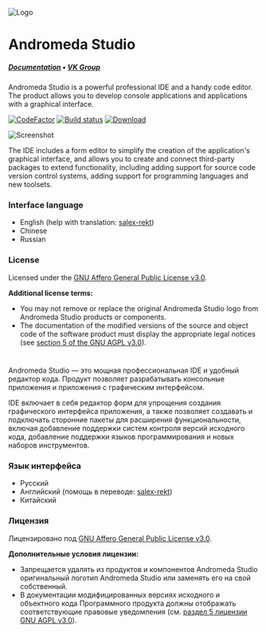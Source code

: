 ![Logo](https://github.com/oneLab-Projects/Andromeda-Studio/blob/dev/logo/background1916x1080.png)

# Andromeda Studio
##### [Documentation](https://onelab.gitbook.io/andromeda-studio) • [VK Group](https://vk.com/onelab)

Andromeda Studio is a powerful professional IDE and a handy code editor. The product allows you to develop console applications and applications with a graphical interface.

[![CodeFactor](https://www.codefactor.io/repository/github/onelab-projects/andromeda-studio/badge/dev)](https://www.codefactor.io/repository/github/onelab-projects/andromeda-studio/overview/dev)
[![Build status](https://ci.appveyor.com/api/projects/status/ufb8lwu2p22dnkmf?svg=true)](https://ci.appveyor.com/project/Exeteres/andromeda-studio)
[![Download](https://img.shields.io/badge/download-dev-brightgreen.svg)](https://ci.appveyor.com/project/Exeteres/andromeda-studio/build/artifacts)

![Screenshot](https://pp.userapi.com/c834304/v834304434/f0d21/z-oXKabg9co.jpg)

The IDE includes a form editor to simplify the creation of the application's graphical interface, and allows you to create and connect third-party packages to extend functionality, including adding support for source code version control systems, adding support for programming languages and new toolsets.

### Interface language

* English \(help with translation: [salex-rekt](https://github.com/salex-rekt)\)
* Chinese
* Russian

### License

Licensed under the [GNU Affero General Public License v3.0](https://github.com/oneLab-Projects/Andromeda-Studio/blob/dev/LICENSE).

**Additional license terms:**

* You may not remove or replace the original Andromeda Studio logo from Andromeda Studio products or components.
* The documentation of the modified versions of the source and object code of the software product must display the appropriate legal notices \(see [section 5 of the GNU AGPL v3.0](https://github.com/oneLab-Projects/Andromeda-Studio/blob/fada0852d0a5c5b19055ac841a226a4251445ebb/LICENSE#L196)\).

#
Andromeda Studio — это мощная профессиональная IDE и удобный редактор кода. Продукт позволяет разрабатывать консольные приложения и приложения с графическим интерфейсом.

IDE включает в себя редактор форм для упрощения создания графического интерфейса приложения, а также позволяет создавать и подключать сторонние пакеты для расширения функциональности, включая добавление поддержки систем контроля версий исходного кода, добавление поддержки языков программирования и новых наборов инструментов.

### Язык интерфейса

* Русский
* Английский \(помощь в переводе: [salex-rekt](https://github.com/salex-rekt)\)
* Китайский

### Лицензия

Лицензировано под [GNU Affero General Public License v3.0](https://github.com/oneLab-Projects/Andromeda-Studio/blob/dev/LICENSE).

**Дополнительные условия лицензии:**

* Запрещается удалять из продуктов и компонентов Andromeda Studio оригинальный логотип Andromeda Studio или заменять его на свой собственный.
* В документации модифицированных версиях исходного и объектного кода Программного продукта должны отображать соответствующие правовые уведомления \(см. [раздел 5 лицензии GNU AGPL v3.0](https://github.com/oneLab-Projects/Andromeda-Studio/blob/fada0852d0a5c5b19055ac841a226a4251445ebb/LICENSE#L196)\).
